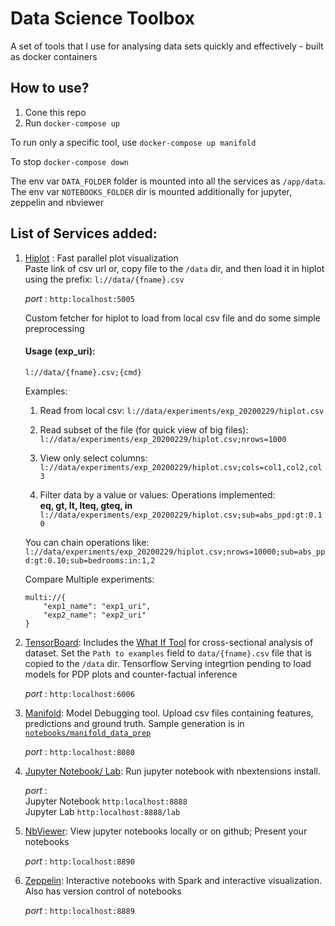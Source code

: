# Data Science Toolbox

A set of tools that I use for analysing data sets quickly and effectively - built as docker containers

## How to use?

1.  Cone this repo
2.   Run `docker-compose up`


To run only a specific tool, use `docker-compose up manifold`

To stop `docker-compose down`

The env var `DATA_FOLDER` folder is mounted into all the services as `/app/data`.   
The env var `NOTEBOOKS_FOLDER` dir is mounted additionally for jupyter, zeppelin and nbviewer


## List of Services added:
1.  [Hiplot](https://github.com/facebookresearch/hiplot) :  Fast parallel plot visualization  
    Paste link of csv url or, copy file to the `/data` dir, and then load it in hiplot using the prefix:
    `l://data/{fname}.csv`  
    
     *port* : `http:localhost:5005`
     
    Custom fetcher for hiplot to load from local csv file and do some simple preprocessing

    #### Usage (exp_uri):
    `l://data/{fname}.csv;{cmd}`
    
    Examples:
    
    1. Read from local csv:
        `l://data/experiments/exp_20200229/hiplot.csv`

    2. Read subset of the file (for quick view of big files):
        `l://data/experiments/exp_20200229/hiplot.csv;nrows=1000`

    3. View only select columns:
        `l://data/experiments/exp_20200229/hiplot.csv;cols=col1,col2,col3`

    4. Filter data by a value or values:
        Operations implemented:  
            **eq, gt, lt, lteq, gteq, in**  
        `l://data/experiments/exp_20200229/hiplot.csv;sub=abs_ppd:gt:0.10`

    You can chain operations like:
    `l://data/experiments/exp_20200229/hiplot.csv;nrows=10000;sub=abs_ppd:gt:0.10;sub=bedrooms:in:1,2`

    Compare Multiple experiments:
    ```
    multi://{
        "exp1_name": "exp1_uri",
        "exp2_name": "exp2_uri"
    }
    ```

     
2.  [TensorBoard](https://www.tensorflow.org/tensorboard/get_started): Includes the [What If Tool](https://github.com/pair-code/what-if-tool)
    for cross-sectional analysis of dataset. Set the `Path to examples` field to `data/{fname}.csv` file that
    is copied to the `/data` dir. Tensorflow Serving integrtion pending to load models for PDP plots
    and counter-factual inference
      
    *port* : `http:localhost:6006`
    
3.  [Manifold](https://github.com/uber/manifold):  Model Debugging tool. Upload csv files containing 
    features, predictions and ground truth. Sample generation is in [`notebooks/manifold_data_prep`](https://github.com/nightfoxbarricade/data_science_toolbox/blob/master/notebooks/manifold_data_prep.ipynb)
    
    *port* : `http:localhost:8080`
    
4.  [Jupyter Notebook/ Lab](https://hub.docker.com/r/jupyter/datascience-notebook/): Run jupyter notebook
    with nbextensions install. 
    
    *port* :   
    Jupyter Notebook `http:localhost:8888`  
    Jupyter Lab `http:localhost:8888/lab` 

5. [NbViewer](https://hub.docker.com/r/jupyter/nbviewer): View jupyter notebooks locally or on github; Present your notebooks

    *port* :  `http:localhost:8890`

6. [Zeppelin](https://zeppelin.apache.org): Interactive notebooks with Spark and interactive visualization. Also has version control of notebooks

    *port* :  `http:localhost:8889`


    
    
     